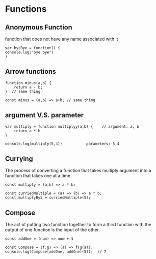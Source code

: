 # Functions

## Anonymous Function
function that does not have any name associated with it

    var byeBye = function() {
    console.log("bye bye")
    }

## Arrow functions

    function minus(a,b) {
        return a - b;
    }  // same thing

    const minus = (a,b) => a+b; // same thing

## argument V.S. parameter

    var multiply = function multiplyy(a,b) {    // argument: a, b
        return a * b
    }
    
    console.log(multiply(5,4))           parameters: 5,4
## Currying
The process of converting a function that takes multiply argument into a function that takes one at a time.

    const multiply = (a,b) => a * b;
    
    const curriedMultiple = (a) => (b) => a * b;
    const multiplyBy5 = curriedMultiple(5);
## Compose
The act of putting two function together to form a third function with the output of one function is the input of the other.
    
    const addOne = (num) => num + 1

    const Compose = (f,g) => (a) => f(g(a));
    console.log(Compose(addOne, addOne)(5));  // 7
